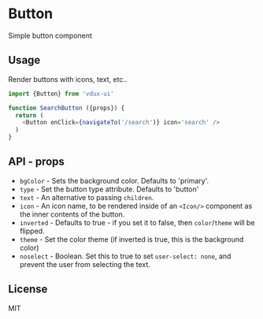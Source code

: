 # Button

Simple button component

## Usage

Render buttons with icons, text, etc..

```javascript
import {Button} from 'vdux-ui'

function SearchButton ({props}) {
  return (
    <Button onClick={navigateTo('/search')} icon='search' />
  )
}
```

## API - props

  * `bgColor` - Sets the background color. Defaults to 'primary'.
  * `type` - Set the button type attribute. Defaults to 'button'
  * `text` - An alternative to passing `children`.
  * `icon` - An icon name, to be rendered inside of an `<Icon/>` component as the inner contents of the button.
  * `inverted` - Defaults to true - if you set it to false, then `color`/`theme` will be flipped.
  * `theme` - Set the color theme (if inverted is true, this is the background color)
  * `noselect` - Boolean. Set this to true to set `user-select: none`, and prevent the user from selecting the text.

## License

MIT
